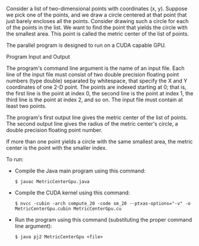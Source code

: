Consider a list of two-dimensional points with coordinates (x, y). Suppose we pick one of the points, and we draw a circle centered at that point that just barely encloses all the points. Consider drawing such a circle for each of the points in the list. We want to find the point that yields the circle with the smallest area. This point is called the metric center of the list of points. 

The parallel program is designed to run on a CUDA capable GPU.

Program Input and Output

The program's command line argument is the name of an input file. Each line of the input file must consist of two double precision floating point numbers (type double) separated by whitespace, that specify the X and Y coordinates of one 2-D point. The points are indexed starting at 0; that is, the first line is the point at index 0, the second line is the point at index 1, the third line is the point at index 2, and so on. The input file must contain at least two points.

The program's first output line gives the metric center of the list of points. The second output line gives the radius of the metric center's circle, a double precision floating point number. 

If more than one point yields a circle with the same smallest area, the metric center is the point with the smaller index.

To run:
- Compile the Java main program using this command: 

      $ javac MetricCenterGpu.java

- Compile the CUDA kernel using this command:

      $ nvcc -cubin -arch compute_20 -code sm_20 --ptxas-options="-v" -o MetricCenterGpu.cubin MetricCenterGpu.cu
    
- Run the program using this command (substituting the proper command line argument):

      $ java pj2 MetricCenterGpu <file>
